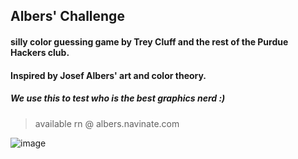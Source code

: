 ## Albers' Challenge

#### silly color guessing game by Trey Cluff and the rest of the Purdue Hackers club.
#### Inspired by Josef Albers' art and color theory.

##### We use this to test who is the best graphics nerd :)

> available rn @ albers.navinate.com

![image](https://github.com/purduehackers/color-game/assets/17831684/d29e7f33-d85f-4a58-9891-6dfaff83b1b5)

